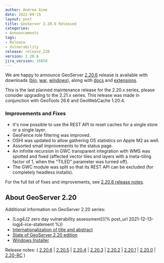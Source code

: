```yaml
---
author: Andrea Aime
date: 2022-09-15
layout: post
title: GeoServer 2.20.6 Released
categories:
- Announcements
tags:
- Release
- Vulnerability
release: release_220
version: 2.20.6
jira_version: 16858
---
```


We are happy to announce GeoServer [2.20.6](/release/2.20.6/) release is available with downloads ([bin](https://sourceforge.net/projects/geoserver/files/GeoServer/2.20.6/geoserver-2.20.6-bin.zip/download), [war](https://sourceforge.net/projects/geoserver/files/GeoServer/2.20.6/geoserver-2.20.6-war.zip/download), [windows](https://sourceforge.net/projects/geoserver/files/GeoServer/2.20.6/GeoServer-2.20.6-winsetup.exe/download)), along with [docs](https://sourceforge.net/projects/geoserver/files/GeoServer/2.20.6/geoserver-2.20.6-htmldoc.zip/download) and [extensions](https://sourceforge.net/projects/geoserver/files/GeoServer/2.20.6/extensions/).

This is the last planned maintenance release for the 2.20.x series, please consider upgrading to the 2.21.x series. 
This release was made in conjunction with GeoTools 26.6 and GeoWebCache 1.20.4.

### Improvements and Fixes

* It's now possible to use the REST API to reset caches for a single store or a single layer.
* GeoFence role filtering was improved.
* OSHI was updated to allow gathering OS statistics on Apple M2 as well.
* Assorted small improvements to the status page.
* An infinite recursion in GWC transparent integration with WMS was spotted and fixed (affected vector tiles and layers with a meta-tiling factor of 1, when the "TILED" parameter was turned off).
* The GWC module was split so that its REST API can be excluded (for completely headless installs).

For the full list of fixes and improvements, see [2.20.6 release notes](https://github.com/geoserver/geoserver/releases/tag/2.20.6).

## About GeoServer 2.20

Additional information on GeoServer 2.20 series:

* [Log4J2 zero day vulnerability assessment]({% post_url 2021-12-13-logj4-rce-statement %})
* [Internationalization of title and abstract](https://docs.geoserver.org/latest/en/user/services/internationalization/index.html)
* [State of GeoServer 2.20 edition](https://docs.google.com/presentation/d/19Cmld0_VFePh1g4qUSfqNWWB0t-teClFpT3eUqpYGos/edit?usp=sharing)
* [Windows Installer](https://docs.geoserver.org/stable/en/user/installation/win_installer.html) 

Release notes:
( [2.20.6](https://github.com/geoserver/geoserver/releases/tag/2.20.6)
\| [2.20.5](https://github.com/geoserver/geoserver/releases/tag/2.20.5)
\| [2.20.4](https://github.com/geoserver/geoserver/releases/tag/2.20.4)
 \| [2.20.3](https://github.com/geoserver/geoserver/releases/tag/2.20.3)
\| [2.20.2](https://github.com/geoserver/geoserver/releases/tag/2.20.2)
 \| [2.20.1](https://github.com/geoserver/geoserver/releases/tag/2.20.1)
\| [2.20.0](https://github.com/geoserver/geoserver/releases/tag/2.20.0)
 \| [2.20-RC](https://github.com/geoserver/geoserver/releases/tag/2.20-RC) )